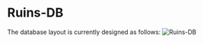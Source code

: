 # Ruins-DB

The database layout is currently designed as follows:
![Ruins-DB](http://www.plantuml.com/plantuml/svg/9Scx3SCm30N0FbCa0qJiiur44ZO1wSdW1rxVHQwzZu5dYPRFzvbvnO_8-zqEoxD6XJflf28RxqNSiO5li2bOoSiGj7gaEidc8D6m0oJZVpBQLMk-7W00.svg)